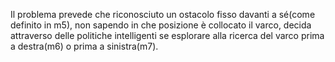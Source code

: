  
Il problema prevede che riconosciuto un ostacolo fisso davanti a sé(come definito in m5), non sapendo in che posizione è collocato il varco, decida attraverso delle politiche intelligenti se esplorare alla ricerca del varco prima a destra(m6) o prima a sinistra(m7).
